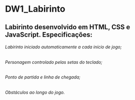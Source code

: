 # DW1_Labirinto
## Labirinto desenvolvido em HTML, CSS e JavaScript. Especificações:
###### Labirinto iniciado automaticamente a cada início de jogo;
###### Personagem controlado pelas setas do teclado;
###### Ponto de partida e linha de chegada;
###### Obstáculos ao longo do jogo.
